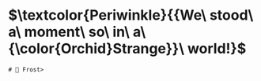 <!--
### Hi there 👋
-->

<!--
**ken-ryuu/ken-ryuu** is a ✨ _special_ ✨ repository because its `README.md` (this file) appears on your GitHub profile.

Here are some ideas to get you started:

- 🔭 I’m currently working on ...
- 🌱 I’m currently learning ...
- 👯 I’m looking to collaborate on ...
- 🤔 I’m looking for help with ...
- 💬 Ask me about ...
- 📫 How to reach me: ...
- 😄 Pronouns: ...
- ⚡ Fun fact: ...
-->


# $\textcolor{Periwinkle}{{We\ stood\ a\ moment\ so\ in\ a\ {\color{Orchid}Strange}}\ world!}$
```diff
# 🐧 Frost>
```

<!--
```diff
- text in red
+ text in green
! text in orange
# text in gray
@@ hello world text in purple (and bold)@@
```
-->


<!--
\textcolor{declared-color}{text}
$\color{green}{test}$
## $\textcolor{yellow}{This\ is\ a\ Big\ Title}$
# ${This\ is\ a\ {\color{red}Big}}\ Title$
-->
